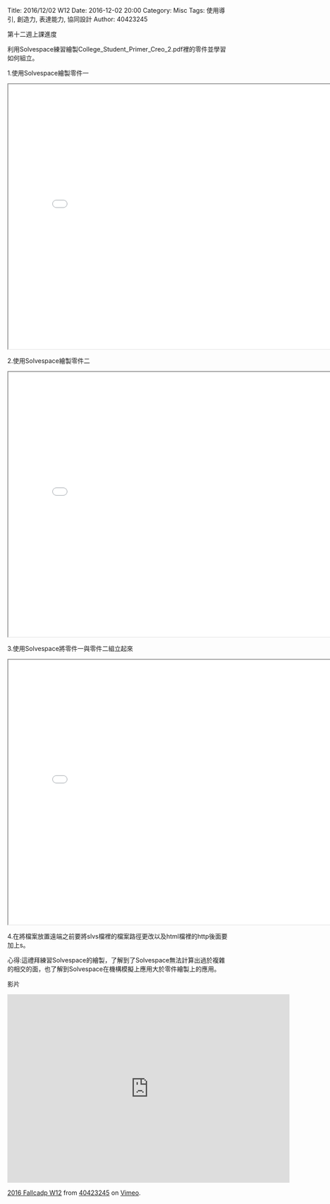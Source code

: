 Title: 2016/12/02 W12
Date: 2016-12-02 20:00
Category: Misc
Tags: 使用導引, 創造力, 表達能力, 協同設計
Author: 40423245

第十二週上課進度

利用Solvespace練習繪製College_Student_Primer_Creo_2.pdf裡的零件並學習如何組立。

1.使用Solvespace繪製零件一

<iframe src="./../data/W12/black.html" width="800" height="600"></iframe>

2.使用Solvespace繪製零件二

<iframe src="./../data/W12/bar.html" width="800" height="600"></iframe>

3.使用Solvespace將零件一與零件二組立起來

<iframe src="./../data/W12/ass.html" width="800" height="600"></iframe>

4.在將檔案放置遠端之前要將slvs檔裡的檔案路徑更改以及html檔裡的http後面要加上s。

心得:這禮拜練習Solvespace的繪製，了解到了Solvespace無法計算出過於複雜的相交的面，也了解到Solvespace在機構模擬上應用大於零件繪製上的應用。

影片

<iframe src="https://player.vimeo.com/video/195619462" width="640" height="427" frameborder="0" webkitallowfullscreen mozallowfullscreen allowfullscreen></iframe>
<p><a href="https://vimeo.com/195619462">2016 Fallcadp W12</a> from <a href="https://vimeo.com/user47996237">40423245</a> on <a href="https://vimeo.com">Vimeo</a>.</p>







